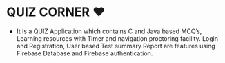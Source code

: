 # QUIZ CORNER ❤️ 

- It is a QUIZ Application which contains C and Java based MCQ’s, Learning resources with Timer and navigation proctoring facility. Login and Registration, User based Test summary Report are features using Firebase Database and Firebase authentication.
